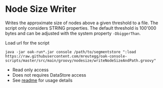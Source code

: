# Node Size Writer

Writes the approximate size of nodes above a given threshold to a file. The
script only considers STRING properties. The default threshold is 100'000 bytes
and can be adjusted with the system property `-DbiggerThan`.


Load url for the script

    java -jar oak-run*.jar console /path/to/segmentstore ":load https://raw.githubusercontent.com/mreutegg/oak-console-scripts/master/src/main/groovy/nodesize/writeNodeSizeAndPath.groovy"

* Read only access
* Does not requires DataStore access
* See [readme](../../../../README.md#usage) for usage details 